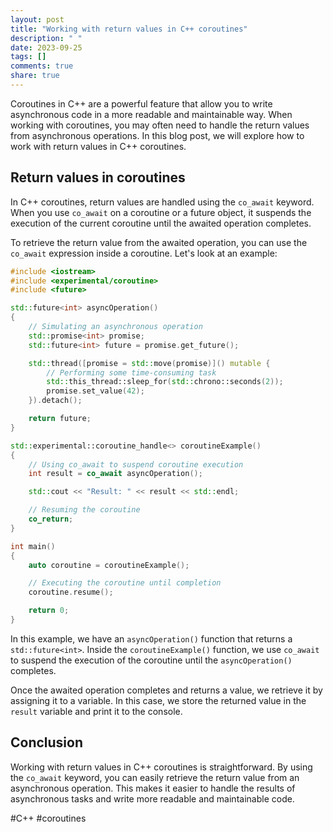```yaml
---
layout: post
title: "Working with return values in C++ coroutines"
description: " "
date: 2023-09-25
tags: []
comments: true
share: true
---
```


Coroutines in C++ are a powerful feature that allow you to write asynchronous code in a more readable and maintainable way. When working with coroutines, you may often need to handle the return values from asynchronous operations. In this blog post, we will explore how to work with return values in C++ coroutines.

## Return values in coroutines

In C++ coroutines, return values are handled using the `co_await` keyword. When you use `co_await` on a coroutine or a future object, it suspends the execution of the current coroutine until the awaited operation completes.

To retrieve the return value from the awaited operation, you can use the `co_await` expression inside a coroutine. Let's look at an example:

```cpp
#include <iostream>
#include <experimental/coroutine>
#include <future>

std::future<int> asyncOperation()
{
    // Simulating an asynchronous operation
    std::promise<int> promise;
    std::future<int> future = promise.get_future();

    std::thread([promise = std::move(promise)]() mutable {
        // Performing some time-consuming task
        std::this_thread::sleep_for(std::chrono::seconds(2));
        promise.set_value(42);
    }).detach();

    return future;
}

std::experimental::coroutine_handle<> coroutineExample()
{
    // Using co_await to suspend coroutine execution
    int result = co_await asyncOperation();

    std::cout << "Result: " << result << std::endl;

    // Resuming the coroutine
    co_return;
}

int main()
{
    auto coroutine = coroutineExample();

    // Executing the coroutine until completion
    coroutine.resume();

    return 0;
}
```

In this example, we have an `asyncOperation()` function that returns a `std::future<int>`. Inside the `coroutineExample()` function, we use `co_await` to suspend the execution of the coroutine until the `asyncOperation()` completes.

Once the awaited operation completes and returns a value, we retrieve it by assigning it to a variable. In this case, we store the returned value in the `result` variable and print it to the console.

## Conclusion

Working with return values in C++ coroutines is straightforward. By using the `co_await` keyword, you can easily retrieve the return value from an asynchronous operation. This makes it easier to handle the results of asynchronous tasks and write more readable and maintainable code.

#C++ #coroutines